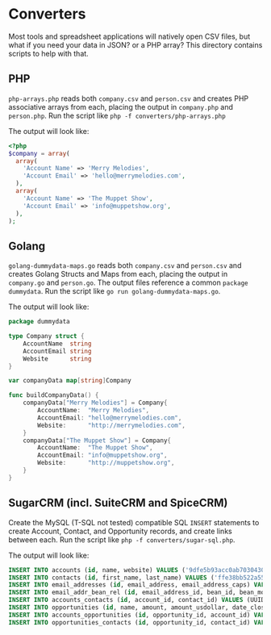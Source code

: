 # Converters
Most tools and spreadsheet applications will natively open CSV files, but what if you need your data in JSON? or a PHP array? This directory contains scripts to help with that.

## PHP
`php-arrays.php` reads both `company.csv` and `person.csv` and creates PHP associative arrays from each, placing the output in `company.php` and `person.php`. Run the script like `php -f converters/php-arrays.php`

The output will look like:
```php
<?php
$company = array(
  array(
    'Account Name' => 'Merry Melodies',
    'Account Email' => 'hello@merrymelodies.com',
  ),
  array(
    'Account Name' => 'The Muppet Show',
    'Account Email' => 'info@muppetshow.org',
  ),
);
```

## Golang
`golang-dummydata-maps.go` reads both `company.csv` and `person.csv` and creates Golang Structs and Maps from each, placing the output in `company.go` and `person.go`. The output files reference a common `package dummydata`. Run the script like `go run golang-dummydata-maps.go`.

The output will look like:
```go
package dummydata

type Company struct {
	AccountName  string
	AccountEmail string
	Website      string
}

var companyData map[string]Company

func buildCompanyData() {
	companyData["Merry Melodies"] = Company{
		AccountName:  "Merry Melodies",
		AccountEmail: "hello@merrymelodies.com",
		Website:      "http://merrymelodies.com",
	}
	companyData["The Muppet Show"] = Company{
		AccountName:  "The Muppet Show",
		AccountEmail: "info@muppetshow.org",
		Website:      "http://muppetshow.org",
	}
}
```

## SugarCRM (incl. SuiteCRM and SpiceCRM)
Create the MySQL (T-SQL not tested) compatible SQL `INSERT` statements to create Account, Contact, and Opportunity records, and create links between each. Run the script like `php -f converters/sugar-sql.php`.

The output will look like:
```sql
INSERT INTO accounts (id, name, website) VALUES ('9dfe5b93acc0ab7030430492b7cfb0f3','The Kwicky Koala Show','https://www.bcdb.com/cartoon/11795-Kwicky-Koala-Show-(Series)');
INSERT INTO contacts (id, first_name, last_name) VALUES ('ffe38bb522a55038602b2178a284bb6c','Kwicky','Koala');
INSERT INTO email_addresses (id, email_address, email_address_caps) VALUES ('9364cc7cf06d1a433963798a81bf8bc1','Kwicky.Koala@KwickyKoala.net','KWICKY.KOALA@KWICKYKOALA.NET');
INSERT INTO email_addr_bean_rel (id, email_address_id, bean_id, bean_module, primary_address) VALUES (UUID(), '9364cc7cf06d1a433963798a81bf8bc1', 'ffe38bb522a55038602b2178a284bb6c', 'Contacts', 1);
INSERT INTO accounts_contacts (id, account_id, contact_id) VALUES (UUID(),'9dfe5b93acc0ab7030430492b7cfb0f3','ffe38bb522a55038602b2178a284bb6c');
INSERT INTO opportunities (id, name, amount, amount_usdollar, date_closed, sales_stage, probability) VALUES ('fd20b5cf7ffcd8044b27f715a3cd0a00', 'Opp for The Kwicky Koala Show', '100', '100', '2020-07-31', 'Prospecting', '10');
INSERT INTO accounts_opportunities (id, opportunity_id, account_id) VALUES (UUID(), 'fd20b5cf7ffcd8044b27f715a3cd0a00', '9dfe5b93acc0ab7030430492b7cfb0f3');
INSERT INTO opportunities_contacts (id, opportunity_id, contact_id) VALUES (UUID(), 'fd20b5cf7ffcd8044b27f715a3cd0a00', (SELECT ac.contact_id FROM accounts a JOIN accounts_contacts ac ON ac.account_id = a.id WHERE a.id = '9dfe5b93acc0ab7030430492b7cfb0f3' LIMIT 1));
```